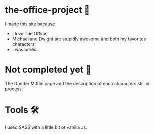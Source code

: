 # the-office-project 🏢
  <p>I made this site bacause</p>
  <ul>
    <li>I love The Office;</li>
    <li>Michael and Dwight are stupidly awesome and both my favorites characters;</li>
    <li>I was bored.</li>
  </ul>
  
  <h1>Not completed yet 🚧</h1>
  <p>The Dunder Mifflin page and the description of each characters still in process.</p>
  
  <h1>Tools 🛠</h1>
  <p>I used SASS with a little bit of vanilla Js.</p>

